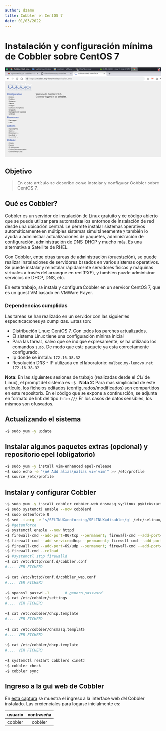 ```yaml
---
author: dzamo
title: Cobbler en CentOS 7
date: 01/03/2022
---
```


# Instalación y configuración mínima de Cobbler sobre CentOS 7

![GUI Cobbler][cobbler.init]

## Objetivo

> En este artículo se describe como instalar y configurar Cobbler sobre CentOS 7.

## Qué es Cobbler?

Cobbler es un servidor de instalación de Linux gratuito y de código abierto que se puede utilizar para automatizar los entornos de instalación de red desde una ubicación central. Le permite instalar sistemas operativos automáticamente en múltiples sistemas simultáneamente y también lo ayuda a administrar actualizaciones de paquetes, administración de configuración, administración de DNS, DHCP y mucho más. Es una alternativa a Satelllite de RHEL.

Con Cobbler, entre otras tareas de administración (oruestación), se puede realizar instalaciones de servidores basados en varios sistemas operativos. Se puede instalar y reinstalar rápidamente servidores físicos y máquinas virtuales a través del arranque en red (PXE), y también puede administrar servicios de DHCP, DNS, etc.

En este trabajo, se instala y configura Cobbler en un servidor CentOS 7, que es un guest VM basado en VMWare Player.

### Dependencias cumplidas

Las tareas se han realizado en un servidor con las siguientes especificaciones ya cumplidas. Estas son:

- Distribución Linux: CentOS 7. Con todos los parches actualizados.
- El sistema Linux tiene una configuración mínima inicial.
- Para las tareas, salvo que se indique expresamente, se ha utilizado los comandos `sudo`. De modo que este paquete ya esta correctamente configurado.
- Ip donde se instala: `172.16.38.32`
- Resolución DNS - IP utilizada en el laboratorio: `malbec.my-lenovo.net 172.16.38.32`

**Nota:** En las siguientes sesiones de trabajo (realizadas desde el _CLI_ de Linux), el prompt del sistema es `~$ `
**Nota 2:** Para mas simplicidad de este artículo, los ficheros editados (configurados/modificados) son compartidos en este repositorio. En el código que se expone a continuación, se adjunta en formato de link del tipo `file:///` En los casos de datos sensibles, los mismos son ofuscados. 

## Actualizando el sistema

```bash
~$ sudo yum -y update
```

## Instalar algunos paquetes extras (opcional) y repositorio epel (obligatorio)
```bash
~$ sudo yum -y install vim-enhanced epel-release 
~$ sudo echo -e "\n# Add alias\nalias vi='vim'" >> /etc/profile
~$ source /etc/profile
```

## Instalar y configurar Cobbler
```bash
~$ sudo yum -y install cobbler cobbler-web dnsmasq syslinux pykickstart xinetd
~$ sudo systemctl enable --now cobblerd
~$ sudo setenforce 0                                                             # No es obligatorio
~$ sed -i.org -e 's/SELINUX=enforcing/SELINUX=disabled/g' /etc/selinux/config    # No es obligatorio
~$ #getenforce 
~$ systemctl enable --now httpd
~$ firewall-cmd --add-port=80/tcp --permanent; firewall-cmd --add-port=443/tcp --permanent; 
~$ firewall-cmd --add-service=dhcp --permanent; firewall-cmd --add-port=69/tcp --permanent; 
~$ firewall-cmd --add-port=69/udp --permanent; firewall-cmd --add-port=4011/udp --permanent; 
~$ firewall-cmd --reload
~$ #systemctl stop firewalld
~$ cat /etc/httpd/conf.d/cobbler.conf
#.... VER FICHERO

~$ cat /etc/httpd/conf.d/cobbler_web.conf
#.... VER FICHERO

~$ openssl passwd -1       # genero password.
~$ cat /etc/cobbler/settings
#.... VER FICHERO

~$ cat /etc/cobbler/dhcp.template 
#.... VER FICHERO

~$ cat /etc/cobbler/dnsmasq.template 
#.... VER FICHERO

~$ cat /etc/cobbler/dhcp.template 
#.... VER FICHERO

~$ systemctl restart cobblerd xinetd 
~$ cobbler check
~$ cobbler sync
```
## Ingreso a la gui web de Cobbler

En [esta captura][cobbler.init] se muestra el ingreso a la interface web del Cobbler instalado. Las credenciales para logarse inicialmente es:

|usuario|contraseña
|:--:|:--:
|cobbler|cobbler


[cobbler.init]: img/cobbler.init.png
